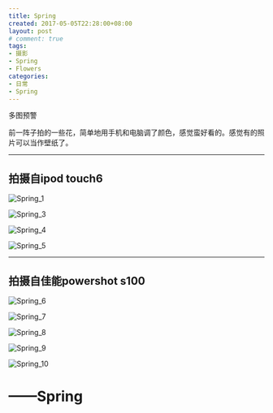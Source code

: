 ```yaml
---
title: Spring
created: 2017-05-05T22:28:00+08:00
layout: post
# comment: true
tags:
- 摄影
- Spring
- Flowers
categories:
- 日常
- Spring
---
```


<div class="alert-blue">
多图预警
</div>

前一阵子拍的一些花，简单地用手机和电脑调了颜色，感觉蛮好看的。感觉有的照片可以当作壁纸了。

<!--more-->

---

## 拍摄自ipod touch6

![Spring_1](images/1491917117692.jpeg)

![Spring_3](images/1491917129991.jpeg)

![Spring_4](images/1491917137076.jpeg)

![Spring_5](images/1491917142441.jpeg)

---

## 拍摄自佳能powershot s100

![Spring_6](images/IMG_0009.jpg)

![Spring_7](images/IMG_0011.jpg)

![Spring_8](images/IMG_0012.jpg)

![Spring_9](images/IMG_0018.jpg)

![Spring_10](images/IMG_0025.jpg)

# ——Spring
